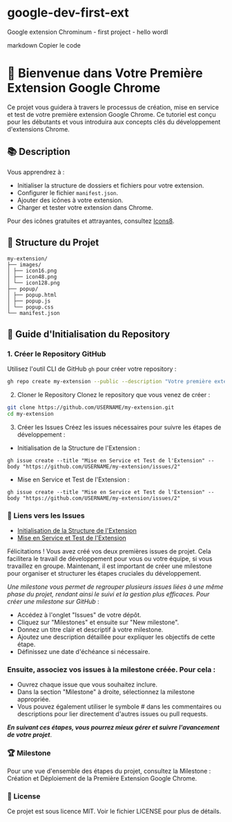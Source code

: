 # google-dev-first-ext
Google extension Chrominum - first project - hello wordl


markdown
Copier le code
# 🌟 Bienvenue dans Votre Première Extension Google Chrome

Ce projet vous guidera à travers le processus de création, mise en service et test de votre première extension Google Chrome. Ce tutoriel est conçu pour les débutants et vous introduira aux concepts clés du développement d'extensions Chrome.

## 📚 Description

Vous apprendrez à :
- Initialiser la structure de dossiers et fichiers pour votre extension.
- Configurer le fichier `manifest.json`.
- Ajouter des icônes à votre extension.
- Charger et tester votre extension dans Chrome.

Pour des icônes gratuites et attrayantes, consultez [Icons8](https://icones8.fr/).

## 📂 Structure du Projet
```terminal
my-extension/
├── images/
│ ├── icon16.png
│ ├── icon48.png
│ └── icon128.png
├── popup/
│ ├── popup.html
│ ├── popup.js
│ └── popup.css
└── manifest.json
```

## 🚀 Guide d'Initialisation du Repository

### 1. Créer le Repository GitHub

Utilisez l'outil CLI de GitHub `gh` pour créer votre repository :

```sh
gh repo create my-extension --public --description "Votre première extension Google Chrome"
```

2. Cloner le Repository
Clonez le repository que vous venez de créer :
```sh
git clone https://github.com/USERNAME/my-extension.git
cd my-extension
```

3. Créer les Issues
Créez les issues nécessaires pour suivre les étapes de développement :

- Initialisation de la Structure de l'Extension :
```terminal
gh issue create --title "Mise en Service et Test de l'Extension" --body "https://github.com/USERNAME/my-extension/issues/2"
```

- Mise en Service et Test de l'Extension :
```terminal
gh issue create --title "Mise en Service et Test de l'Extension" --body "https://github.com/USERNAME/my-extension/issues/2"
```

### 🔗 Liens vers les Issues
- [Initialisation de la Structure de l'Extension](https://github.com/jean-ely-gendrau/googleExt-hello/issues/2)
- [Mise en Service et Test de l'Extension](https://github.com/jean-ely-gendrau/googleExt-hello/issues/1)

Félicitations ! Vous avez créé vos deux premières issues de projet. Cela facilitera le travail de développement pour vous ou votre équipe, si vous travaillez en groupe. Maintenant, il est important de créer une milestone pour organiser et structurer les étapes cruciales du développement.

_Une milestone vous permet de regrouper plusieurs issues liées à une même phase du projet, rendant ainsi le suivi et la gestion plus efficaces. Pour créer une milestone sur GitHub_ :

- Accédez à l'onglet "Issues" de votre dépôt.
- Cliquez sur "Milestones" et ensuite sur "New milestone".
- Donnez un titre clair et descriptif à votre milestone.
- Ajoutez une description détaillée pour expliquer les objectifs de cette étape.
- Définissez une date d'échéance si nécessaire.

### Ensuite, associez vos issues à la milestone créée. Pour cela :

- Ouvrez chaque issue que vous souhaitez inclure.
- Dans la section "Milestone" à droite, sélectionnez la milestone appropriée.
- Vous pouvez également utiliser le symbole # dans les commentaires ou descriptions pour lier directement d'autres issues ou pull requests.

**_En suivant ces étapes, vous pourrez mieux gérer et suivre l'avancement de votre projet_**.

### 🏆 Milestone
Pour une vue d'ensemble des étapes du projet, consultez la Milestone : Création et Déploiement de la Première Extension Google Chrome.

### 📜 License
Ce projet est sous licence MIT. Voir le fichier LICENSE pour plus de détails.
